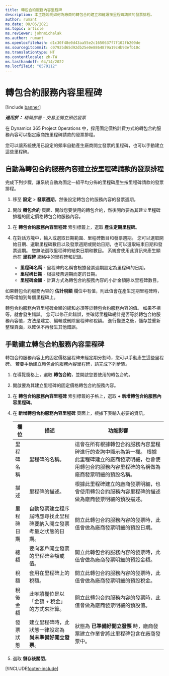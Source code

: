 ```yaml
---
title: 轉包合約服務內容里程碑
description: 本主題說明如何為廠商的轉包合約建立和維護按里程碑請款的發票排程。
author: rumant
ms.date: 08/06/2021
ms.topic: article
ms.reviewer: johnmichalak
ms.author: rumant
ms.openlocfilehash: d1c30f48e0d43aa55e2c1650637f7f102fb200de
ms.sourcegitcommit: c0792bd65d92db25e0e8864879a19c4b93efb10c
ms.translationtype: HT
ms.contentlocale: zh-TW
ms.lasthandoff: 04/14/2022
ms.locfileid: "8579112"
---
```

# <a name="subcontract-line-milestones"></a>轉包合約服務內容里程碑

[!include [banner](../../includes/dataverse-preview.md)]

_**適用於：** 精簡部署 - 交易至開立預估發票_

在 Dynamics 365 Project Operations 中，採用固定價格計費方式的轉包合約服務內容可以指定廠商按里程碑請款的發票排程。

您可以讓系統使用已設定的頻率自動產生廠商開立發票的里程碑，也可以手動建立這些里程碑。

## <a name="automatically-create-a-milestone-based-invoice-schedule-for-a-subcontract-line"></a>自動為轉包合約服務內容建立按里程碑請款的發票排程

完成下列步驟，讓系統自動為固定一組平均分佈的里程碑產生按里程碑請款的發票排程。

1. 移至 **設定** > **發票週期**，然後設定轉包合約服務內容的發票週期。
2. 開啟 **轉包合約** 頁面、開啟您要使用的轉包合約，然後開啟要為其建立里程碑排程的固定價格轉包合約服務內容。
3. 在 **轉包合約服務內容里程碑** 索引標籤上，選取 **產生定期里程碑**。
4. 在對話方塊中，輸入或選取日期範圍、里程碑數目和發票週期。 您可以選取開始日期、選取里程碑數目以及發票週期或開始日期，也可以選取結束日期和發票週期。 您無法選取里程碑的結束日期和數目。
系統會使用此資訊來產生顯示在 **里程碑** 網格中的里程碑和記錄。

   - **里程碑名稱** - 里程碑的名稱會根據發票週期設定為里程碑的日期。
   - **里程碑日期** - 根據發票週期而定的日期。
   - **里程碑金額** - 計算方式為轉包合約服務內容的小計金額除以里程碑數目。

如果轉包合約服務內容的 **估計稅額** 欄位中有值，則此值會在產生定期里程碑時，均等增加到每個里程碑上。

轉包合約服務內容里程碑金額的總和必須等於轉包合約服務內容的值。 如果不相等，就會發生錯誤。 您可以修正此錯誤，並確認里程碑總計是否等於轉包合約服務內容值，方法是建立、編輯或刪除里程碑和稅額。 進行變更之後，儲存並重新整理頁面，以確保不再發生其他錯誤。

## <a name="manually-create-subcontract-line-milestones"></a>手動建立轉包合約服務內容里程碑

轉包合約服務內容上的固定價格里程碑未經定期分割時，您可以手動產生這些里程碑。 若要手動建立轉包合約服務內容里程碑，請完成下列步驟。

1. 在導覽窗格上，選取 **轉包合約**，並開啟您要使用的轉包合約。
2. 開啟要為其建立里程碑的固定價格轉包合約服務內容。
3. 在 **轉包合約服務內容里程碑** 索引標籤的子格上，選取 **+ 新增轉包合約服務內容里程碑**。
4. 在 **新增轉包合約服務內容里程碑** 頁面上，根據下表輸入必要的資訊。

    | 欄位 | 描述 |功能影響|
    | --- | --- |----------------------|
    | 里程碑名稱 | 里程碑的名稱。 |這會在所有根據轉包合約服務內容里程碑進行的查詢中顯示為第一欄。 根據此里程碑建立的廠商發票明細，也會使用轉包合約服務內容里程碑的名稱做為廠商發票明細的預設名稱。|
    | 描述 | 里程碑的描述。 |根據此里程碑建立的廠商發票明細，也會使用轉包合約服務內容里程碑的描述做為廠商發票明細的預設描述。|
    | 里程碑日期 | 自動發票建立程序屆時應尋找此里程碑要納入開立發票考量之狀態的日期。| 開立此轉包合約服務內容的發票時，此值會做為廠商發票明細的預設日期。 |
    | 總額 | 要向客戶開立發票的里程碑金額或值。 |開立此轉包合約服務內容的發票時，此值會做為廠商發票明細的預設金額。 |
    | 稅額 | 套用在里程碑上的稅額。| 開立此轉包合約服務內容的發票時，此值會做為廠商發票明細的預設稅金。 |
    | 稅後金額 | 此唯讀欄位是以「金額 + 稅金」的方式來計算。|開立此轉包合約服務內容的發票時，此值會做為廠商發票明細的預設值。 |
    | 發票狀態 | 建立里程碑時，此狀態一律設定為 **尚未準備好開立發票**。|  狀態為 **已準備好開立發票** 時，廠商發票建立作業會將此里程碑包含在廠商發票中。 |

5. 選取 **儲存後關閉**。


[!INCLUDE[footer-include](../../includes/footer-banner.md)]
